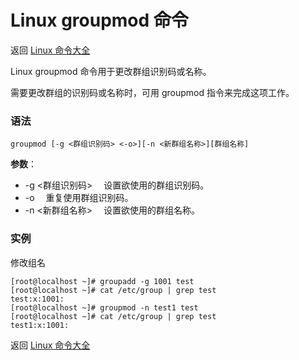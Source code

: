 # Linux groupmod 命令

返回 [Linux 命令大全](https://ahuang007.github.com/Linux-Command)

Linux groupmod 命令用于更改群组识别码或名称。

需要更改群组的识别码或名称时，可用 groupmod 指令来完成这项工作。

### 语法

```
groupmod [-g <群组识别码> <-o>][-n <新群组名称>][群组名称]
```

**参数**：

- -g <群组识别码> 　设置欲使用的群组识别码。
- -o 　重复使用群组识别码。
- -n <新群组名称> 　设置欲使用的群组名称。

### 实例

修改组名

```
[root@localhost ~]# groupadd -g 1001 test
[root@localhost ~]# cat /etc/group | grep test
test:x:1001:
[root@localhost ~]# groupmod -n test1 test
[root@localhost ~]# cat /etc/group | grep test
test1:x:1001:
```

返回 [Linux 命令大全](https://ahuang007.github.com/Linux-Command)